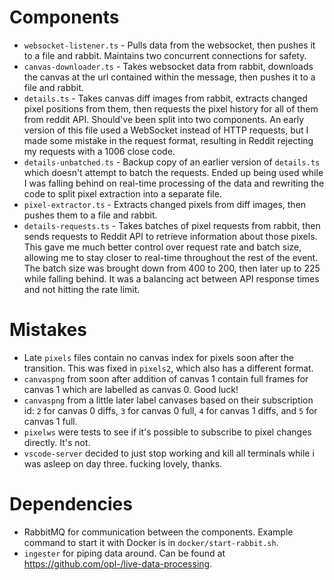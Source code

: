 # Components

- `websocket-listener.ts` - Pulls data from the websocket, then pushes it to a file and rabbit. Maintains two concurrent connections for safety.
- `canvas-downloader.ts` - Takes websocket data from rabbit, downloads the canvas at the url contained within the message, then pushes it to a file and rabbit.
- `details.ts` - Takes canvas diff images from rabbit, extracts changed pixel positions from them, then requests the pixel history for all of them from reddit API. Should've been split into two components. An early version of this file used a WebSocket instead of HTTP requests, but I made some mistake in the request format, resulting in Reddit rejecting my requests with a 1006 close code.
- `details-unbatched.ts` - Backup copy of an earlier version of `details.ts` which doesn't attempt to batch the requests. Ended up being used while I was falling behind on real-time processing of the data and rewriting the code to split pixel extraction into a separate file.
- `pixel-extractor.ts` - Extracts changed pixels from diff images, then pushes them to a file and rabbit.
- `details-requests.ts` - Takes batches of pixel requests from rabbit, then sends requests to Reddit API to retrieve information about those pixels. This gave me much better control over request rate and batch size, allowing me to stay closer to real-time throughout the rest of the event. The batch size was brought down from 400 to 200, then later up to 225 while falling behind. It was a balancing act between API response times and not hitting the rate limit.


# Mistakes

- Late `pixels` files contain no canvas index for pixels soon after the transition. This was fixed in `pixels2`, which also has a different format.
- `canvaspng` from soon after addition of canvas 1 contain full frames for canvas 1 which are labelled as canvas 0. Good luck!
- `canvaspng` from a little later label canvases based on their subscription id: `2` for canvas 0 diffs, `3` for canvas 0 full, `4` for canvas 1 diffs, and `5` for canvas 1 full.
- `pixelws` were tests to see if it's possible to subscribe to pixel changes directly. It's not.
- `vscode-server` decided to just stop working and kill all terminals while i was asleep on day three. fucking lovely, thanks.


# Dependencies

- RabbitMQ for communication between the components. Example command to start it with Docker is in `docker/start-rabbit.sh`.
- `ingester` for piping data around. Can be found at <https://github.com/opl-/live-data-processing>.
